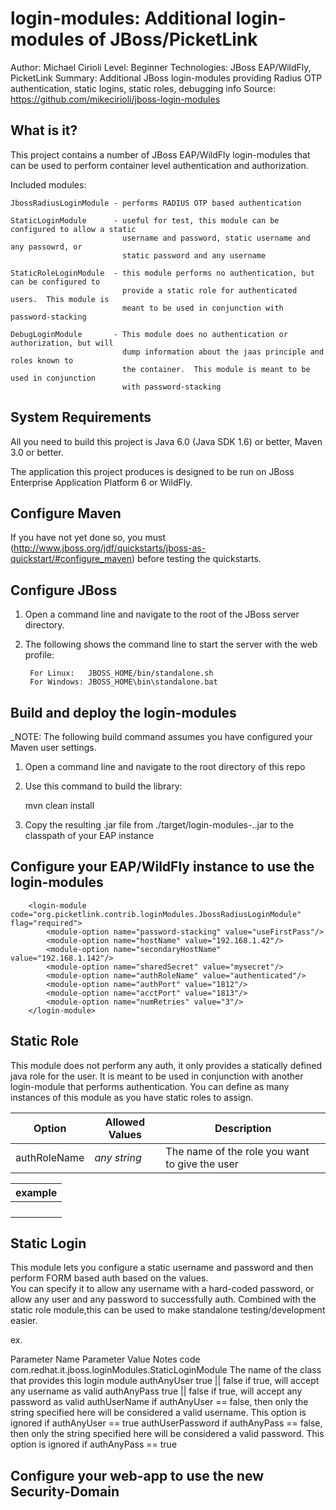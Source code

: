 login-modules:  Additional login-modules of JBoss/PicketLink
===============================
Author: Michael Cirioli
Level: Beginner
Technologies:  JBoss EAP/WildFly, PicketLink
Summary: Additional JBoss login-modules providing Radius OTP authentication, static logins, static roles, debugging info
Source: <https://github.com/mikecirioli/jboss-login-modules>

What is it?
-----------
This project contains a number of JBoss EAP/WildFly login-modules that can be used to perform container level 
authentication and authorization.  

Included modules:

    JbossRadiusLoginModule - performs RADIUS OTP based authentication
    
    StaticLoginModule      - useful for test, this module can be configured to allow a static 
                             username and password, static username and any passowrd, or 
                             static password and any username
                             
    StaticRoleLoginModule  - this module performs no authentication, but can be configured to 
                             provide a static role for authenticated users.  This module is 
                             meant to be used in conjunction with password-stacking

    DebugLoginModule       - This module does no authentication or authorization, but will 
                             dump information about the jaas principle and roles known to 
                             the container.  This module is meant to be used in conjunction 
                             with password-stacking


System Requirements
-------------------

All you need to build this project is Java 6.0 (Java SDK 1.6) or better, Maven 3.0 or better.

The application this project produces is designed to be run on JBoss Enterprise Application Platform 6 or WildFly.


Configure Maven
---------------

If you have not yet done so, you must (http://www.jboss.org/jdf/quickstarts/jboss-as-quickstart/#configure_maven) before 
testing the quickstarts.


Configure JBoss
---------------

1. Open a command line and navigate to the root of the JBoss server directory.
2. The following shows the command line to start the server with the web profile:

        For Linux:   JBOSS_HOME/bin/standalone.sh
        For Windows: JBOSS_HOME\bin\standalone.bat

Build and deploy the login-modules
----------------------------------
_NOTE: The following build command assumes you have configured your Maven user settings. 


1. Open a command line and navigate to the root directory of this repo
2. Use this command to build the library:

    mvn clean install
    
3. Copy the resulting .jar file from ./target/login-modules-<version>.<version>.jar to the classpath of your EAP instance

Configure your EAP/WildFly instance to use the login-modules
------------------------------------------------------------


        <login-module code="org.picketlink.contrib.loginModules.JbossRadiusLoginModule" flag="required">
            <module-option name="password-stacking" value="useFirstPass"/>
            <module-option name="hostName" value="192.168.1.42"/>
            <module-option name="secondaryHostName" value="192.168.1.142"/>
            <module-option name="sharedSecret" value="mysecret"/>
            <module-option name="authRoleName" value="authenticated"/>
            <module-option name="authPort" value="1812"/>
            <module-option name="acctPort" value="1813"/>
            <module-option name="numRetries" value="3"/>
        </login-module>
        
Static Role
-----------
This module does not perform any auth, it only provides a statically defined java role for the user.  It is meant to be 
used in conjunction with another login-module that performs authentication.  You can define as many instances of this 
module as you have static roles to assign.        

|Option       |Allowed Values|Description                                   |
|-------------|--------------|----------------------------------------------|
|authRoleName |*any string*  |The name of the role you want to give the user|

|example                                                                                     |                                          
|--------------------------------------------------------------------------------------------|
|<login-module code="com.redhat.it.jboss.loginModules.StaticRoleLoginModule" flag="required">|
|    <module-option name="password-stacking" value="useFirstPass"/>                          |
|    <module-option name="authRoleName" value="authenticated"/>                              |
|</login-module>                                                                             |

Static Login
------------
This module lets you configure a static username and password and then perform FORM based auth based on the values.  
You can specify it to allow any username with a hard-coded password, or allow any user and any password to successfully 
auth.  Combined with the static role module,this can be used to make standalone testing/development easier.

ex.
        <login-module code="com.redhat.it.jboss.loginModules.StaticLoginModule" flag="required">
              <!-- if you plan to use this in conjunction with the static Role modules, you need to enable password stacking -->
                <module-option name="password-stacking" value="useFirstPass" />
                <module-option name="authAnyUser" value="true" />
                <module-option name="authAnyPass" value="false" />
                <module-option name="authUserName" value="testuser" />
                <module-option name="authUserPassword" value="redhat" />
        </login-module> 
 
Parameter Name	Parameter Value	Notes
code	com.redhat.it.jboss.loginModules.StaticLoginModule	The name of the class that provides this login module
authAnyUser
true || false	if true, will accept any username as valid
authAnyPass	true || false	if true, will accept any password as valid
authUserName	<string>	if authAnyUser == false, then only the string specified here will be considered a valid username.  This option is ignored if authAnyUser == true
authUserPassword	<string>	if authAnyPass == false, then only the string specified here will be considered a valid password.  This option is ignored if authAnyPass == true


Configure your web-app to use the new Security-Domain
-----------------------------------------------------

